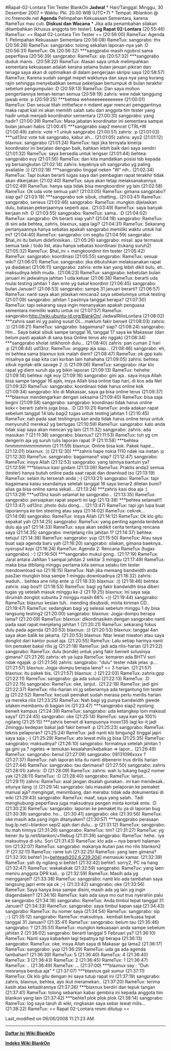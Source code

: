#Rapat-02-Lontara Tim Tester BlankOn
**Jadwal**
    * Hari/Tanggal: Minggu, 30 Desember 2007
    * Waktu: Pkl. 20.00 WIB (UTC+7)
    * Tempat: #blankon @ irc.freenode.net
**Agenda**
Pelimpahan Kekuasaan Sementara, karena RameTux mau cuti.
**Diskusi dan Wacana**
    * Jika ada penambahan silakan ditambahkan (khusus anggota tim tester).
**Log Rapat 02-Lontara**
(20:55:46) RameTux: == Rapat 02-Lontara Tim Tester ==
(20:56:00) RameTux: Agenda 1: Pelimpahan Kekuasaan Sementara
(20:56:08) RameTux: sangprabo: thx
(20:56:28) RameTux: sangprabo: tolong sekalian laporan-nya yah :D
(20:56:31) RameTux: Ok
(20:56:32) ***sangprabo masih ngobrol sama peperflava
(20:56:39) sangprabo: RameTux: sip
(20:57:32) ***sangprabo duduk manis..
(20:58:22) RameTux: Alasan saya untuk melimpahkan sementara kekuasaan adalah
kerana selama bulan januari pikiran dan tenaga saya akan di optimalkan di dalam
pengerjaan skripsi saya
(20:58:57) RameTux: Karena sudah sangat mepet waktunya dan saya nya yang kurang
rajin sehingga menyebabkan semua pekerjaan bertumpuk di bulan terakhir sebelum
pengumpulan :D
(20:59:13) RameTux: Dan saya mohon pengertiannya teman-teman semua
(20:59:19) zahris: wew ndak tanggung jawab ente :p
(20:59:25) ***behtea weheeeeeeeeeeeee
(21:00:01) RameTux: Dan sesuai titah imtheface n mdamt agar mencari
penggantinya maka rapat kali ini akan memilih salah satu dari anggota tim
tester yang hadir untuk menjadi koordinator sementara
(21:00:31) sangprabo: yang hadir?
(21:00:39) RameTux: Masa jabatan koordinator ini sementara sampai bulan januari
habis
(21:00:41) ***sangprabo siap2 mencet CTRL+W
(21:00:49) zahris: vote +1 untuk sangprabo
(21:00:51) zahris: :p
(21:01:03) ***ud13nz vote tuk sangprabo, kabur ah...
(21:01:05) zahris: ayo2
(21:01:12) blaxnux: sangprabo
(21:01:24) RameTux: tapi jika ternyata kinerja koordinator ini berjalan dengan
baik, bahkan lebih baik dari saya sendiri
(21:01:32) RameTux: saya bersedia untuk lengser
(21:01:44) behtea: sangprabo euy
(21:01:56) RameTux: dan kita mandatkan posisi tsb kepada yg bersangkutan
(21:02:14) zahris: kayaknya sih sangprabo yg paling available :))
(21:02:18) ***sangprabo tinggal neken "W" nih..
(21:02:34) RameTux: Tapi bukan berarti tugas saya dari pembagian rapat terakhir
tidak akan dikerjakan
(21:02:40) RameTux: saya akan tetap melaksanakannya
(21:02:49) RameTux: hanya saja tidak bisa mengkoordinir yg lain
(21:02:58) RameTux: Ok uda vote semua yah?
(21:03:05) RameTux: gimana sangprabo? siap ga?
(21:03:18) ***sangprabo sok sibuk, chatting..
(21:03:41) RameTux: sangprabo, serieus
(21:03:46) sangprabo: RameTux: mungkin dijelaskan dulu, batasan pekerjaannya
seperti apa..
(21:03:49) RameTux: saya banyak kerjaan nih :D
(21:03:55) sangprabo: RameTux: sama.. :D
(21:04:02) RameTux: sangprabo: Oh berarti siap yah?
(21:04:18) sangprabo: RameTux: di sini ada behtea, zahris, blaxnux, sapa lagi?
(21:04:31) RameTux: Sekarang pertanyaannya hanya sebatas apakah sangprabo
memiliki waktu untuk hal ini?
(21:04:40) RameTux: sangprabo: cm segitu
(21:04:59) sangprabo: $hal_ini itu belum didefinisikan..
(21:05:26) sangprabo: misal: apa termasuk semua task / todo list, atau hanya
sebatas koordinasi (tukang suruh2)
(21:05:32) RameTux: $hal_ini = mengkoordinir tim tester
(21:05:42) RameTux: sangprabo: koordinasi
(21:05:55) sangprabo: RameTux: sesuai wiki?
(21:06:01) RameTux: sangprabo: jika dibutuhkan melaksanakan rapat ya diadakan
(21:06:11) sangprabo: zahris: ente kan yang lebih dikit bulu, eh.. maksudnya
lebih muda..
(21:06:23) RameTux: sangprabo: kebetulan bulan januari ini jadwalnya jahitan 1
uda keluar
(21:06:38) RameTux: berarti uda mulai testing jahitan 1 dan ente yg bakal
koordinir
(21:06:45) sangprabo: bulan Januari?
(21:06:53) sangprabo: sampe 31 januari berarti?
(21:06:57) RameTux: nanti saya akan jelaskan rencana2 saya sebelumnya untuk
testing
(21:07:09) sangprabo: jahitan 1 pastinya tanggal berapa?
(21:07:30) RameTux: tapi sekarang saya ingin menanyakan apakah penguasa
sementara memiliki waktu untuk ini
(21:07:57) RameTux: sangprabo:http://wiki.ubuntu-id.org/BlankOn/
JadwalRilisLontara
(21:08:02) ***zahris saat ini yg paling susat OL...maklum fakir benwit
(21:08:03) zahris: :))
(21:08:21) RameTux: sangprabo: bagaimana? siap?
(21:08:24) sangprabo: Hm... Saya bakal sibuk sampe tanggal 16, tanggal 17 saya
ke Makassar (dan belum pasti apakah di sana bisa Online terus ato nggak)
(21:08:34) ***sangprabo sholat istikhoroh dulu...
(21:08:40) zahris: pan cuman 2 hari :p
(21:08:44) ud13nz: RameTux: anggep aja siap...
(21:08:46) sangprabo: eh, ini behtea sama blaxnux kok malah diem?
(21:08:47) RameTux: ok gpp kalo misalnya ga siap kita cari korban lain hahahaha
(21:09:05) zahris: behtea: sibuk ngotak-atik savage 2 :))
(21:09:06) RameTux: sangprabo: ntar klo rapat yg diem suruh aja yg bikin
laporan
(21:09:13) RameTux: hehehe
(21:09:14) behtea: ngk euy
(21:09:16) sangprabo: gini aja.. saya insya Allah bisa sampe tanggal 16 ajah,
insya Allah bisa online tiap hari, di kos ada Net
(21:09:32) RameTux: sangprabo: koordinasi tidak harus online kok
(21:09:34) sangprabo: klo di Makassar, saya ga bisa online terus
(21:09:37) ***blaxnux mendengarkan dengan seksama
(21:09:40) RameTux: bisa saja begini
(21:09:58) sangprabo: sangprabo: koordinasi tidak harus online kok<< berarti
zahris juga bisa.. :D
(21:10:21) RameTux: anda adakan rapat sebelum tanggal 14 lalu bagi2 tugas untuk
testing jahitan 1
(21:10:45) RameTux: nah pada saat testingnya kan anda tidak harus online terus
untuk menyuruh2 mereka2 yg bertugas
(21:10:59) RameTux: sangprabo: kalo anda tidak siap saya akan mencari yg lain
(21:11:32) sangprabo: zahris: ada masukan ?
(21:11:38) sangprabo: blaxnux?
(21:11:53) RameTux: tuh yg cm dengerin aja yg suruh tulis laporan rapat :P
(21:11:58) ***behtea hmmmmmmmmmmm
(21:11:59) blaxnux: Online bisa kok. Pakek hape...
(21:12:01) blaxnux: :))
(21:12:30) ***zahris hape nokia 1110 ndak isa inetan :p
(21:12:30) RameTux: sangprabo: bagaimana? siap?
(21:12:47) sangprabo: RameTux: insya Allah
(21:12:53) sangprabo: yang lainnya bantuin ya?
(21:12:59) ***blaxnux kasi godam
(21:13:06) RameTux: Praktis anda2 semua (tester) hanya butuh online pada saat
rapat dan download iso
(21:13:19) RameTux: selain itu terserah anda ;-)
(21:13:21) sangprabo: RameTux: tapi bagaimana kalau seandainya setelah tanggal
16 saya benar2 ditelan bumi? alias ga bisa online sama sekali...
(21:13:24) ***zahris kasi doa aja :)
(21:13:29) ***ud13nz kasih selamat ke sangprabo...
(21:13:35) RameTux: sangprabo: persiapkan rapat seperti ini lagi
(21:13:38) ***behtea selamat!!!
(21:13:47) ud13nz: photo dulu dong....
(21:13:47) RameTux: tapi jgn lupa buat laporannya ke tim steering atau saya
(21:14:02) RameTux: cekrek...
(21:14:08) sangprabo: RameTux: insya Allah
(21:14:12) RameTux: Ok klo gitu sepakat yah
(21:14:25) sangprabo: RameTux: yang penting agenda terdekat dulu aja ya?
(21:14:33) RameTux: saya akan sedikit cerita tentang rencana saya
(21:14:35) sangprabo: menjelang rilis jahitan 1?
(21:14:37) behtea: setuju!
(21:14:38) RameTux: sangprabo: yup
(21:15:50) RameTux: Atau saya buat saja agenda baru yah
(21:16:20) sangprabo: silakan, gimana baeknya.. *nyeruput kopi*
(21:16:24) RameTux: Agenda 2: Rencana RameTux (tugas sangprabo) :-)
(21:16:50) ***sangprabo mukul gong..
(21:17:19) RameTux: Jaral antara Jahitan 1 sampai jahitan 2 sekitar 3 minggu
(21:17:49) RameTux: maka bisa dibilang minggu pertama kita semua selaku tim
tester mendownload iso
(21:18:15) RameTux: Nah jika memang bandwidth anda pas2an mungkin bisa sampe 1
minggu downloadnya
(21:18:32) zahris: waduh... behtea ane nitip ente :p
(21:18:33) blaxnux: :))
(21:18:46) behtea: zahris: siap bos!!!
(21:18:53) RameTux: bagi yg fakir bandwidth bisa diberi tugas yg setelah masuk
minggu ke-2
(21:19:25) blaxnux: Ini saya saja dirumah donglot xubuntu 2 minggu masih 68%
=))
(21:19:44) sangprabo: RameTux: blaxnux kesian tuh.. mending disubsidi, minta
kiriman CD..
(21:19:47) RameTux: sedangkan bagi yg selesai sebelum minggu 1 dy bisa langsung
testing2
(21:20:00) sangprabo: blaxnux: Jogja-dompu berapa lama?
(21:20:09) RameTux: blaxnux: dikordinasiken dengan sangprabo nanti pada saat
rapat menjelang jahitan 1
(21:20:21) RameTux: sekarang fokus dulu pada agenda
(21:20:53) blaxnux: :))
(21:20:53) blaxnux: tanggal 4an saya akan balik ke jakarta.
(21:20:53) blaxnux: Ntar lewat niwatori atau saya donglot dari kantor pusat
aja.
(21:20:55) RameTux: Lalu setiap harinya nanti tim pemaket bakal rilis jg
(21:21:18) RameTux: jadi ada rilis-harian
(21:21:22) sangprabo: RameTux: dulu (konde) untuk yang fakir benwit solusinya
gimana?
(21:21:26) zahris: eh ya lupa RameTux: kemaren ada BHTV sori ndak ngajak :p
(21:21:56) zahris: sangprabo: "dulu" tester ndak jelas :p...
(21:21:57) blaxnux: Jogja-dompu berapa lama? << 3 harian.
(21:21:57) blaxnux: itu pakek bis.
(21:21:57) blaxnux: :)
(21:22:03) RameTux: zahris:gpp
(21:22:11) RameTux: sangprabo: ga ada solusi
(21:22:13) RameTux: :D
(21:22:15) sangprabo: RameTux: oke, lanjut..
(21:22:18) RameTux: jadi gini
(21:22:37) RameTux: rilis-harian ini jg sebenarnya ada tergantung tim tester jg
(21:22:52) RameTux: kecuali pemaket sudah merasa perlu merilis harian ya mereka
rilis
(21:23:25) RameTux: Nah bagi yg punya bandwidth gwede silaken membantu di
bagian ini
(21:23:47) ***sangprabo siap2 nyolong benwit kampus
(21:24:39) RameTux: sangprabo: uda ketangkep lom maksud saya?
(21:24:45) sangprabo: oke
(21:25:14) RameTux: saya kan ga 100% ngilang
(21:25:15) ***zahris benwit di kampusnya inoex135 lagi ko-it jadi 2minggu
kedepan bakal jadi fakir benwit :p
(21:25:23) sangprabo: RameTux: teknis pelaporan?
(21:25:24) RameTux: jadi nanti klo bingung2 tinggal japri saya saja ;-)
(21:25:29) RameTux: ato lewat milis jg bisa
(21:25:35) RameTux: sangprabo: maksudnya?
(21:26:10) sangprabo: formatnya setelah jahitan 1 ga gini ya ?  ngetes =>
temukan kesalahan/kebaikan => lapor...
(21:26:49) RameTux: sangprabo: benul
(21:27:09) sangprabo: 08131096xxxx ?
(21:27:37) RameTux: nah laporan kita itu nanti dibenerin trus dirilis harian
(21:27:44) RameTux: sangprabo: tau darimana?
(21:27:50) sangprabo: zahris
(21:28:01) zahris: :D
(21:28:09) RameTux: zahris: wah lu tukang bagi2 nomer yak
(21:28:11) RameTux: :D
(21:28:40) sangprabo: RameTux: lanjut..
(21:29:11) zahris: RameTux: asal jangan disalah gunakan.. ini kan mendesak..
situnya ilang :))
(21:29:14) sangprabo: lalu masalah pelaporan ke pemaket manual aja? mengingat,
menimbang, dan meraba: tidak ada dokumentasi di wiki
(21:29:43) sangprabo: RameTux: maaf, saya yang salah.. Tadi menghubungi
peperflava juga maksudnya pengen minta kontak ente. :D
(21:30:23) RameTux: sangprabo: laporan ke pemaket itu ya di laporan bug
(21:30:39) sangprabo: ho...
(21:30:41) sangprabo: oke
(21:30:56) RameTux: oke masih ada yang ingin ditanyaken?
(21:30:57) ***sangprabo perasaan bug.lp.net/~blankon sepi2 ajah dari dulu.. :p
(21:31:12) RameTux: sangprabo: itu mah timnya
(21:31:26) sangprabo: RameTux: tim?
(21:31:27) RameTux: yg bener itu lp.net/blankon/+filebug
(21:31:39) sangprabo: RameTux: hehe.. iya maksutnya di situ. Sori
(21:31:43) RameTux: klo ada ~ nya berarti halaman tim
(21:32:07) RameTux: sangprabo: makanya ikutan pas mo rilis blankon2 :P
(21:32:11) RameTux: rame tuh
(21:32:25) RameTux: yang laen gimana?
(21:32:30) behte1 [n=behtea@202.6.239.204] memasuki kamar.
(21:32:39) RameTux: yah dy ngilang si behte1
(21:32:42) behte1: sorry2, PC na hang
(21:32:47) RameTux: wakakakak
(21:32:59) sangprabo: RameTux: yang laen meniru anggota DPR kali.. :p
(21:32:59) RameTux: Masih ada yg mengganjel?
(21:33:38) RameTux: sangprabo: nanti klo ada tambahan saya langsung japri ente
aja ok ;-)
(21:33:42) sangprabo: oke
(21:33:56) RameTux: Saya hanya bisa sampe disini, masih ada yg lain yg ingin
diagendaken?
(21:34:16) RameTux: kalo ada saya mo out trus nyerahin palu ke sangprabo
(21:34:18) sangprabo: RameTux: Anda timbul tepat tanggal 31 Januari?
(21:34:33) RameTux: sangprabo: saya timbul kapan saja
(21:34:43) sangprabo: RameTux: itu nomer saya
(21:34:54) RameTux: sangprabo: sip ;-)
(21:35:12) sangprabo: RameTux: maksutnya.. kembali berkuasa tepat tanggal 31
Januari?
(21:35:41) RameTux: sangprabo: belum tau
(21:35:46) sangprabo: ?
(21:35:51) RameTux: mungkin kekuasaan anda sampe sebelum jahitan 2
(21:36:02) sangprabo: berarti tanggal 5 Februari ya?
(21:36:10) RameTux: Nanti saya kabarken lagi tepatnya tgl berapa
(21:36:13) sangprabo: RameTux: oke, insya Allah saya di Makasar ga lama2
(21:36:17) RameTux: sangprabo: yup
(21:36:29) RameTux: uda ga ada agenda tambahan?
(21:36:39) RameTux: 5
(21:36:40) RameTux: 4
(21:36:40) RameTux: 3
(21:36:43) RameTux: 2
(21:36:45) RameTux: 1
(21:36:47) RameTux: ..
(21:36:49) RameTux: ...
(21:37:00) ***blaxnux say : "Duh mesranya berdua aja" *
(21:37:07) ***blaxnux gali sumur
(21:37:11) RameTux: Ok klo gitu dengan ini saya tutup rapat ini
(21:37:19) sangprabo: zahris, blaxnux, behtea, ayo ikut meramekan..
(21:37:20) RameTux: terima kasih atas kehadirannya
(21:37:26) ***blaxnux berdiri dan tepuk tangan
(21:37:41) RameTux: tolong sebarkan kabar gembira ini kepada anggota tim
blankon yang lain
(21:37:42) ***behte1 plok plok plok
(21:38:14) sangprabo: RameTux: log saya taruh di wiki, ringkasan saya sebar
lewat milis...
(21:38:22) RameTux: == Rapat 02-Lontara resmi ditutup ==

Last_modified on 06/06/2008 11:21:23 AM




---
[**Daftar Isi Wiki BlankOn**](/wiki/DaftarIsi/index.html)
 
[**Indeks Wiki BlankOn**](/wiki/Indeks.html)



